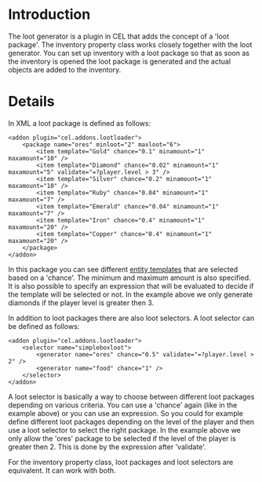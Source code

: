 # Introduction #

The loot generator is a plugin in CEL that adds the concept of a 'loot package'. The inventory property class works closely together with the loot generator. You can set up inventory with a loot package so that as soon as the inventory is opened the loot package is generated and the actual objects are added to the inventory.

# Details #

In XML a loot package is defined as follows:

```
<addon plugin="cel.addons.lootloader">
    <package name="ores" minloot="2" maxloot="6">
        <item template="Gold" chance="0.1" minamount="1" maxamount="10" />
        <item template="Diamond" chance="0.02" minamount="1" maxamount="5" validate="=?player.level > 3" />
        <item template="Silver" chance="0.2" minamount="1" maxamount="10" />
        <item template="Ruby" chance="0.04" minamount="1" maxamount="7" />
        <item template="Emerald" chance="0.04" minamount="1" maxamount="7" />
        <item template="Iron" chance="0.4" minamount="1" maxamount="20" />
        <item template="Copper" chance="0.4" minamount="1" maxamount="20" />
    </package>
</addon>
```

In this package you can see different [entity templates](EntityTemplates.md) that are selected based on a 'chance'. The minimum and maximum amount is also specified. It is also possible to specify an expression that will be evaluated to decide if the template will be selected or not. In the example above we only generate diamonds if the player level is greater then 3.

In addition to loot packages there are also loot selectors. A loot selector can be defined as follows:

```
<addon plugin="cel.addons.lootloader">
    <selector name="simpleboxloot">
        <generator name="ores" chance="0.5" validate="=?player.level > 2" />
        <generator name="food" chance="1" />
    </selector>
</addon>
```

A loot selector is basically a way to choose between different loot packages depending on various criteria. You can use a 'chance' again (like in the example above) or you can use an expression. So you could for example define different loot packages depending on the level of the player and then use a loot selector to select the right package. In the example above we only allow the 'ores' package to be selected if the level of the player is greater then 2. This is done by the expression after 'validate'.

For the inventory property class, loot packages and loot selectors are equivalent. It can work with both.